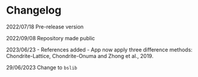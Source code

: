 
# Changelog

2022/07/18 Pre-release version

2022/09/08 Repository made public

2023/06/23 - References added - App now apply three difference methods:
Chondrite-Lattice, Chondrite-Onuma and Zhong et al., 2019.

29/06/2023 Change to `bslib`
